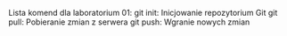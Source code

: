 Lista komend dla laboratorium 01: 
git init: Inicjowanie repozytorium Git 
git pull: Pobieranie zmian z serwera 
git push: Wgranie nowych zmian 
